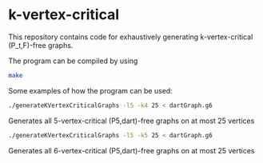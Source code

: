 # k-vertex-critical 
This repository contains code for exhaustively generating k-vertex-critical (P_t,F)-free graphs.

The program can be compiled by using
```bash
make
```

Some examples of how the program can be used:
```bash
./generateKVertexCriticalGraphs -l5 -k4 25 < dartGraph.g6
```
Generates all 5-vertex-critical (P5,dart)-free graphs on at most 25 vertices

```bash
./generateKVertexCriticalGraphs -l5 -k5 25 < dartGraph.g6
```
Generates all 6-vertex-critical (P5,dart)-free graphs on at most 25 vertices
